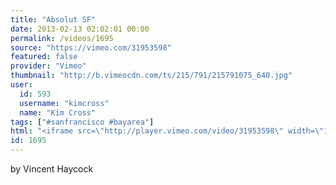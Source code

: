 ```yaml
---
title: "Absolut SF"
date: 2013-02-13 02:02:01 00:00
permalink: /videos/1695
source: "https://vimeo.com/31953598"
featured: false
provider: "Vimeo"
thumbnail: "http://b.vimeocdn.com/ts/215/791/215791075_640.jpg"
user:
  id: 593
  username: "kimcross"
  name: "Kim Cross"
tags: ["#sanfrancisco #bayarea"]
html: "<iframe src=\"http://player.vimeo.com/video/31953598\" width=\"1280\" height=\"720\" frameborder=\"0\" webkitAllowFullScreen mozallowfullscreen allowFullScreen></iframe>"
id: 1695
---
```


by Vincent Haycock